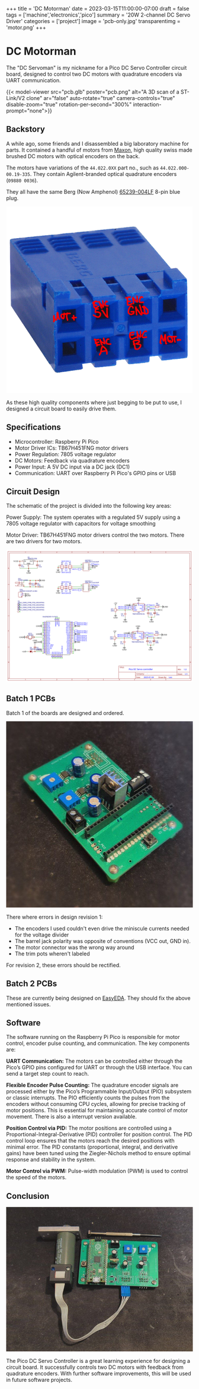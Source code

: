 +++
title = 'DC Motorman'
date = 2023-03-15T11:00:00-07:00
draft = false
tags = ['machine','electronics','pico']
summary = '20W 2-channel DC Servo Driver'
categories = ['project']
image = 'pcb-only.jpg'
transparentimg  = 'motor.png'
+++

# DC Motorman

The "DC Servoman" is my nickname for a Pico DC Servo Controller circuit board, designed to control two DC motors with quadrature encoders via UART communication.

{{< model-viewer src="pcb.glb" poster="pcb.png" alt="A 3D scan of a ST-Link/V2 clone" ar="false" auto-rotate="true" camera-controls="true" disable-zoom="true" rotation-per-second="300%" interaction-prompt="none">}}

## Backstory

A while ago, some friends and I disassembled a big laboratory machine for parts. It contained a handful of motors from [Maxon](https://www.maxongroup.com/en), high quality swiss made brushed DC motors with optical encoders on the back.

The motors have variations of the `44.022.0XX` part no., such as `44.022.000-00.19-335`. They contain Agilent-branded optical quadrature encoders (`09880 0036`).

They all have the same Berg (Now Amphenol) [65239-004LF](https://www.digikey.com/en/products/detail/amphenol-cs-fci/65239-004LF/1001561) 8-pin blue plug.

![](connector.png)

As these high quality components where just begging to be put to use, I designed a circuit board to easily drive them.

## Specifications

- Microcontroller: Raspberry Pi Pico
- Motor Driver ICs: TB67H451FNG motor drivers
- Power Regulation: 7805 voltage regulator
- DC Motors: Feedback via quadrature encoders
- Power Input: A 5V DC input via a DC jack (DC1)
- Communication: UART over Raspberry Pi Pico's GPIO pins or USB

## Circuit Design

The schematic of the project is divided into the following key areas:

Power Supply: The system operates with a regulated 5V supply using a 7805 voltage regulator with capacitors for voltage smoothing

Motor Driver: TB67H451FNG motor drivers control the two motors. There are two drivers for two motors.

![](dc-servoman-schematic.svg)

## Batch 1 PCBs

Batch 1 of the boards are designed and ordered.

![](pcb-only.jpg)

There where errors in design revision 1: 

- The encoders I used couldn't even drive the miniscule currents needed for the voltage divider
- The barrel jack polarity was opposite of conventions (VCC out, GND in).
- The motor connector was the wrong way around
- The trim pots wheren't labeled

For revision 2, these errors should be rectified.

## Batch 2 PCBs

These are currently being designed on [EasyEDA](https://easyeda.com/editor#id=20fa881ac148443ea179047cb91ba48c|e99d97a880694a499c315b93f96a5592). They should fix the above mentioned issues.

## Software

The software running on the Raspberry Pi Pico is responsible for motor control, encoder pulse counting, and communication. The key components are:

**UART Communication:** The motors can be controlled either through the Pico’s GPIO pins configured for UART or through the USB interface. You can send a target step count to reach.

**Flexible Encoder Pulse Counting:** The quadrature encoder signals are processed either by the Pico’s Programmable Input/Output (PIO) subsystem or classic interrupts. The PIO efficiently counts the pulses from the encoders without consuming CPU cycles, allowing for precise tracking of motor positions. This is essential for maintaining accurate control of motor movement. There is also a interrupt version available.

**Position Control via PID:** The motor positions are controlled using a Proportional-Integral-Derivative (PID) controller for position control. The PID control loop ensures that the motors reach the desired positions with minimal error. The PID constants (proportional, integral, and derivative gains) have been tuned using the Ziegler-Nichols method to ensure optimal response and stability in the system.

**Motor Control via PWM:** Pulse-width modulation (PWM) is used to control the speed of the motors.

## Conclusion

![](with-stuff.jpg)

The Pico DC Servo Controller is a great learning experience for designing a circuit board. It successfully controls two DC motors with feedback from quadrature encoders. With further software improvements, this will be used in future software projects.

